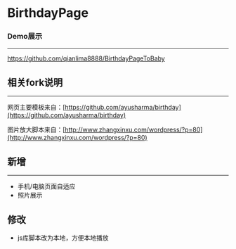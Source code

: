 # BirthdayPage

### Demo展示

---

[https://github.com/qianlima8888/BirthdayPageToBaby
](https://zjw1111.github.io/BirthdayPage/)

## 相关fork说明

---

网页主要模板来自：[https://github.com/ayusharma/birthday](https://github.com/ayusharma/birthday)

图片放大脚本来自：[http://www.zhangxinxu.com/wordpress/?p=80](http://www.zhangxinxu.com/wordpress/?p=80)

## 新增

---

* 手机/电脑页面自适应
* 照片展示

## 修改

* js库脚本改为本地，方便本地播放
